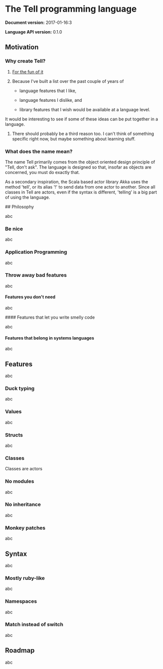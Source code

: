 # The Tell programming language
**Document version:** 2017-01-16:3

**Language API version:** 0.1.0

## Motivation

### Why create Tell?

1. [For the fun of it](https://www.youtube.com/watch?v=DC-bjR6WeaM)

1. Because I've built a list over the past couple of years of

    * language features that I like, 
    
    * language features I dislike, and 
    
    * library features that I wish would be available at a language level. 
    
  It would be interesting to see if some of these ideas can be put together in a language.
  
1. There should probably be a third reason too. I can't think of something specific right now, but maybe something about learning stuff.

### What does the name mean?

The name Tell primarily comes from the object oriented design principle of "Tell, don't ask". The language is designed so that, insofar as objects are concerned, you must do exactly that.

As a secondary inspiration, the Scala based actor library Akka uses the method 'tell', or its alias '!' to send data from one actor to another. Since all classes in Tell are actors, even if the syntax is different, 'telling' is a big part of using the language.

## Philosophy

abc

### Be nice

abc

### Application Programming

abc

### Throw away bad features

abc

#### Features you don't need

abc

#### Features that let you write smelly code

abc

#### Features that belong in systems languages

abc

## Features

abc

### Duck typing

abc

### Values

abc

### Structs

abc

### Classes

Classes are actors

### No modules

abc

### No inheritance

abc

### Monkey patches

abc

## Syntax

abc

### Mostly ruby-like

abc

### Namespaces

abc

### Match instead of switch

abc

## Roadmap

abc
